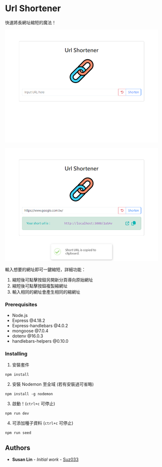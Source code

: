 # Url Shortener

快速將長網址縮短的魔法！

![homepage](./public/image/homepage.png)

![result](./public/image/result.png)

輸入想要的網址即可一鍵縮短，詳細功能：
1. 縮短後可點擊按鈕另開新分頁導向原始網址
2. 縮短後可點擊按鈕複製縮網址
3. 輸入相同的網址會產生相同的縮網址

### Prerequisites

* Node.js
* Express @4.18.2
* Express-handlebars @4.0.2
* mongoose @7.0.4
* dotenv @16.0.3
* handlebars-helpers @0.10.0

### Installing

1. 安裝套件

```
npm install
```

2. 安裝 Nodemon 至全域 (若有安裝過可省略)
```
npm install -g nodemon
```

3. 啟動！(`ctrl+c` 可停止)
```
npm run dev
```

4. 可添加種子資料 (`ctrl+c` 可停止)
```
npm run seed
```

## Authors

* **Susan Lin** - *Initial work* - [Suz033](https://github.com/Suz033)
